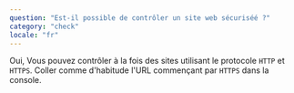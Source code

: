 ```yaml
---
question: "Est-il possible de contrôler un site web sécuriséé ?"
category: "check"
locale: "fr"
---
```


Oui, Vous pouvez contrôler à la fois des sites utilisant le protocole `HTTP` et `HTTPS`. Coller comme d'habitude l'URL commençant par `HTTPS` dans la console.